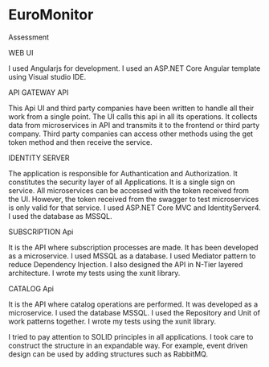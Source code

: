 # EuroMonitor
Assessment

WEB UI

I used Angularjs for development.
I used an ASP.NET Core Angular template using Visual studio IDE.

API GATEWAY API

This Api UI and third party companies have been written to handle all their work from a single point.
The UI calls this api in all its operations. It collects data from microservices in API and transmits it to the frontend or third party company.
Third party companies can access other methods using the get token method and then receive the service.

IDENTITY SERVER

The application is responsible for Authantication and Authorization. It constitutes the security layer of all Applications. It is a single sign on service.
All microservices can be accessed with the token received from the UI. However, the token received from the swagger to test microservices is only valid for that service.
I used ASP.NET Core MVC and IdentityServer4. I used the database as MSSQL.

SUBSCRIPTION Api

It is the API where subscription processes are made. It has been developed as a microservice. I used MSSQL as a database. I used Mediator pattern to reduce Dependency Injection.
I also designed the API in N-Tier layered architecture. I wrote my tests using the xunit library.

CATALOG Api

It is the API where catalog operations are performed. It was developed as a microservice. I used the database MSSQL. I used the Repository and Unit of work patterns together.
I wrote my tests using the xunit library.

I tried to pay attention to SOLID principles in all applications.
I took care to construct the structure in an expandable way. For example, event driven design can be used by adding structures such as RabbitMQ.


